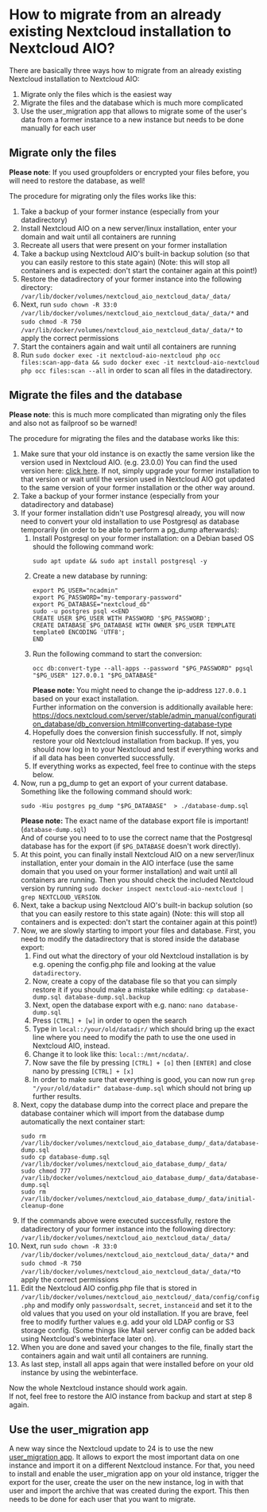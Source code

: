 # How to migrate from an already existing Nextcloud installation to Nextcloud AIO?

There are basically three ways how to migrate from an already existing Nextcloud installation to Nextcloud AIO:

1. Migrate only the files which is the easiest way
1. Migrate the files and the database which is much more complicated
1. Use the user_migration app that allows to migrate some of the user's data from a former instance to a new instance but needs to be done manually for each user

## Migrate only the files 
**Please note**: If you used groupfolders or encrypted your files before, you will need to restore the database, as well!

The procedure for migrating only the files works like this:
1. Take a backup of your former instance (especially from your datadirectory)
1. Install Nextcloud AIO on a new server/linux installation, enter your domain and wait until all containers are running
1. Recreate all users that were present on your former installation
1. Take a backup using Nextcloud AIO's built-in backup solution (so that you can easily restore to this state again) (Note: this will stop all containers and is expected: don't start the container again at this point!)
1. Restore the datadirectory of your former instance into the following directory: `/var/lib/docker/volumes/nextcloud_aio_nextcloud_data/_data/`
1. Next, run `sudo chown -R 33:0 /var/lib/docker/volumes/nextcloud_aio_nextcloud_data/_data/*` and `sudo chmod -R 750 /var/lib/docker/volumes/nextcloud_aio_nextcloud_data/_data/*` to apply the correct permissions
1. Start the containers again and wait until all containers are running
1. Run `sudo docker exec -it nextcloud-aio-nextcloud php occ files:scan-app-data && sudo docker exec -it nextcloud-aio-nextcloud php occ files:scan --all` in order to scan all files in the datadirectory.

## Migrate the files and the database
**Please note**: this is much more complicated than migrating only the files and also not as failproof so be warned!

The procedure for migrating the files and the database works like this:
1. Make sure that your old instance is on exactly the same version like the version used in Nextcloud AIO. (e.g. 23.0.0) You can find the used version here: [click here](https://github.com/nextcloud/all-in-one/search?l=Dockerfile&q=NEXTCLOUD_VERSION&type=). If not, simply upgrade your former installation to that version or wait until the version used in Nextcloud AIO got updated to the same version of your former installation or the other way around.
1. Take a backup of your former instance (especially from your datadirectory and database)
1. If your former installation didn't use Postgresql already, you will now need to convert your old installation to use Postgresql as database temporarily (in order to be able to perform a pg_dump afterwards):
    1. Install Postgresql on your former installation: on a Debian based OS should the following command work:
        ```
        sudo apt update && sudo apt install postgresql -y
        ```
    1. Create a new database by running:
        ```
        export PG_USER="ncadmin"
        export PG_PASSWORD="my-temporary-password"
        export PG_DATABASE="nextcloud_db"
        sudo -u postgres psql <<END
        CREATE USER $PG_USER WITH PASSWORD '$PG_PASSWORD';
        CREATE DATABASE $PG_DATABASE WITH OWNER $PG_USER TEMPLATE template0 ENCODING 'UTF8';
        END
        ```
    1. Run the following command to start the conversion:
        ```
        occ db:convert-type --all-apps --password "$PG_PASSWORD" pgsql "$PG_USER" 127.0.0.1 "$PG_DATABASE"
        ```
        **Please note:** You might need to change the ip-address `127.0.0.1` based on your exact installation.<br>
        Further information on the conversion is additionally available here: https://docs.nextcloud.com/server/stable/admin_manual/configuration_database/db_conversion.html#converting-database-type
    1. Hopefully does the conversion finish successfully. If not, simply restore your old Nextcloud installation from backup. If yes, you should now log in to your Nextcloud and test if everything works and if all data has been converted successfully.
    1. If everything works as expected, feel free to continue with the steps below.
1. Now, run a pg_dump to get an export of your current database. Something like the following command should work:
    ```
    sudo -Hiu postgres pg_dump "$PG_DATABASE"  > ./database-dump.sql
    ```
    **Please note:** The exact name of the database export file is important! (`database-dump.sql`)<br>
    And of course you need to to use the correct name that the Postgresql database has for the export (if `$PG_DATABASE` doesn't work directly).
1. At this point, you can finally install Nextcloud AIO on a new server/linux installation, enter your domain in the AIO interface (use the same domain that you used on your former installation) and wait until all containers are running. Then you should check the included Nextcloud version by running `sudo docker inspect nextcloud-aio-nextcloud | grep NEXTCLOUD_VERSION`.
1. Next, take a backup using Nextcloud AIO's built-in backup solution (so that you can easily restore to this state again) (Note: this will stop all containers and is expected: don't start the container again at this point!)
1. Now, we are slowly starting to import your files and database. First, you need to modify the datadirectory that is stored inside the database export:
    1. Find out what the directory of your old Nextcloud installation is by e.g. opening the config.php file and looking at the value `datadirectory`.
    1. Now, create a copy of the database file so that you can simply restore it if you should make a mistake while editing: `cp database-dump.sql database-dump.sql.backup`
    1. Next, open the database export with e.g. nano: `nano database-dump.sql`
    1. Press `[CTRL] + [w]` in order to open the search
    1. Type in `local::/your/old/datadir/` which should bring up the exact line where you need to modify the path to use the one used in Nextcloud AIO, instead.
    1. Change it to look like this: `local::/mnt/ncdata/`.
    1. Now save the file by pressing `[CTRL] + [o]` then `[ENTER]` and close nano by pressing `[CTRL] + [x]`
    1. In order to make sure that everything is good, you can now run `grep "/your/old/datadir" database-dump.sql` which should not bring up further results.
1. Next, copy the database dump into the correct place and prepare the database container which will import from the database dump automatically the next container start: 
    ```
    sudo rm /var/lib/docker/volumes/nextcloud_aio_database_dump/_data/database-dump.sql
    sudo cp database-dump.sql /var/lib/docker/volumes/nextcloud_aio_database_dump/_data/
    sudo chmod 777 /var/lib/docker/volumes/nextcloud_aio_database_dump/_data/database-dump.sql
    sudo rm /var/lib/docker/volumes/nextcloud_aio_database_dump/_data/initial-cleanup-done
    ```
1. If the commands above were executed successfully, restore the datadirectory of your former instance into the following directory: `/var/lib/docker/volumes/nextcloud_aio_nextcloud_data/_data/`
1. Next, run `sudo chown -R 33:0 /var/lib/docker/volumes/nextcloud_aio_nextcloud_data/_data/*` and `sudo chmod -R 750 /var/lib/docker/volumes/nextcloud_aio_nextcloud_data/_data/*`to apply the correct permissions
1. Edit the Nextcloud AIO config.php file that is stored in `/var/lib/docker/volumes/nextcloud_aio_nextcloud/_data/config/config.php` and modify only `passwordsalt`, `secret`, `instanceid` and set it to the old values that you used on your old installation. If you are brave, feel free to modify further values e.g. add your old LDAP config or S3 storage config. (Some things like Mail server config can be added back using Nextcloud's webinterface later on).
1. When you are done and saved your changes to the file, finally start the containers again and wait until all containers are running.
1. As last step, install all apps again that were installed before on your old instance by using the webinterface.

Now the whole Nextcloud instance should work again.<br>
If not, feel free to restore the AIO instance from backup and start at step 8 again.

## Use the user_migration app
A new way since the Nextcloud update to 24 is to use the new [user_migration app](https://apps.nextcloud.com/apps/user_migration#app-gallery). It allows to export the most important data on one instance and import it on a different Nextcloud instance. For that, you need to install and enable the user_migration app on your old instance, trigger the export for the user, create the user on the new instance, log in with that user and import the archive that was created during the export. This then needs to be done for each user that you want to migrate.
